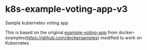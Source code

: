 # k8s-example-voting-app-v3
Sample kubernetes voting app

This is based on the original [example-voting-app](https://github.com/dockersamples/example-voting-app) from docker-examples(https://github.com/dockersamples) 
modified to work on Kubernetes
